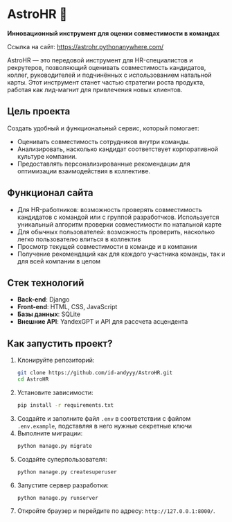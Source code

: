 
# **AstroHR** 🚀  
**Инновационный инструмент для оценки совместимости в командах**

Ссылка на сайт: https://astrohr.pythonanywhere.com/

AstroHR — это передовой инструмент для HR-специалистов и рекрутеров, позволяющий оценивать совместимость кандидатов, коллег, руководителей и подчинённых с использованием натальной карты. Этот инструмент станет частью стратегии роста продукта, работая как лид-магнит для привлечения новых клиентов.  

## **Цель проекта**  
Создать удобный и функциональный сервис, который помогает:  
- Оценивать совместимость сотрудников внутри команды.  
- Анализировать, насколько кандидат соответствует корпоративной культуре компании.  
- Предоставлять персонализированные рекомендации для оптимизации взаимодействия в коллективе.  


## **Функционал сайта**  
- Для HR-работников: возможность проверять совместимость кандидатов с командой или с группой разработчков. Используется уникальный алгоритм проверки совместимости по натальной карте
- Для обычных пользователей: возможность проверить, насколько легко пользователю влиться в коллектив 
- Просмотр текущей совместимости в команде и в компании
- Получение рекомендаций как для каждого участника команды, так и для всей компании в целом

## **Стек технологий**  
- **Back-end**: Django  
- **Front-end**: HTML, CSS, JavaScript  
- **Базы данных**: SQLite 
- **Внешние API**: YandexGPT и API для рассчета асцендента 

## **Как запустить проект?**  
1. Клонируйте репозиторий:  
   ```bash
   git clone https://github.com/id-andyyy/AstroHR.git
   cd AstroHR
   ```  
2. Установите зависимости:  
   ```bash
   pip install -r requirements.txt
   ```  
3. Создайте и заполните файл `.env` в соответствии с файлом `.env.example`, подставляя в него нужные секретные ключи
4. Выполните миграции:  
   ```bash
   python manage.py migrate
   ```  
5. Создайте суперпользователя:
    ```bash
    python manage.py createsuperuser
    ```
6. Запустите сервер разработки:  
   ```bash
   python manage.py runserver
   ```  
7. Откройте браузер и перейдите по адресу: `http://127.0.0.1:8000/`.

